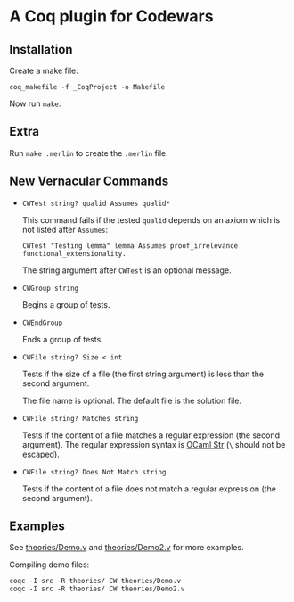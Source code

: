 # A Coq plugin for Codewars

## Installation

Create a make file:
```
coq_makefile -f _CoqProject -o Makefile
```

Now run `make`.

## Extra

Run `make .merlin` to create the `.merlin` file.

## New Vernacular Commands

- `CWTest string? qualid Assumes qualid*`

   This command fails if the tested `qualid` depends on an axiom which is not listed after `Assumes`:

   ```coq
   CWTest "Testing lemma" lemma Assumes proof_irrelevance functional_extensionality.
   ```
   The string argument after `CWTest` is an optional message.

- `CWGroup string`
   
   Begins a group of tests.

- `CWEndGroup`

   Ends a group of tests.

- `CWFile string? Size < int`

   Tests if the size of a file (the first string argument) is less than the second argument.

   The file name is optional. The default file is the solution file.

- `CWFile string? Matches string`

   Tests if the content of a file matches a regular expression (the second argument). The regular expression syntax is [OCaml Str](https://caml.inria.fr/pub/docs/manual-ocaml/libref/Str.html) (`\` should not be escaped).

- `CWFile string? Does Not Match string`

   Tests if the content of a file does not match a regular expression (the second argument).

## Examples

See [theories/Demo.v](theories/Demo.v) and [theories/Demo2.v](theories/Demo2.v)
for more examples.

Compiling demo files:
```
coqc -I src -R theories/ CW theories/Demo.v
coqc -I src -R theories/ CW theories/Demo2.v
```